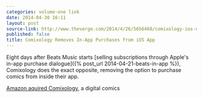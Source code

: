 ```yaml
---
categories: volume-one link
date: 2014-04-30 16:11
layout: post
source-link: http://www.theverge.com/2014/4/26/5656468/comixology-ios-update-removes-in-app-purchases
published: false
title: Comixology Removes In-App Purchases from iOS App
---
```

Eight days after Beats Music starts [selling subscriptions through Apple's in-app purchase dialogue]({% post_url 2014-04-21-beats-in-app %}), Comixology does the exact opposite, removing the option to purchase comics from inside their app. 



[Amazon aquired Comixology](http://www.theverge.com/2014/4/10/5602222/amazon-acquiring-digital-comics-platform-comixology), a digital comics 